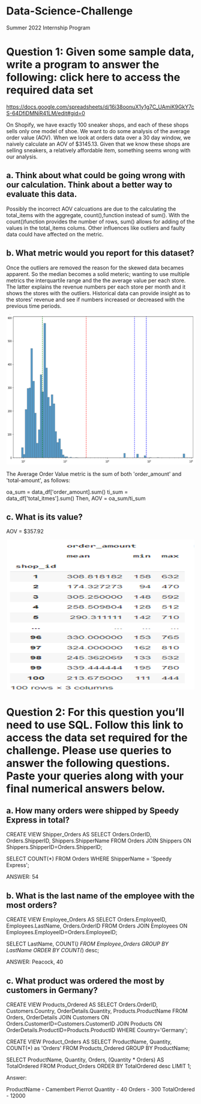 # Data-Science-Challenge
Summer 2022 Internship Program
#  Question 1: Given some sample data, write a program to answer the following: click here to access the required data set
https://docs.google.com/spreadsheets/d/16i38oonuX1y1g7C_UAmiK9GkY7cS-64DfiDMNiR41LM/edit#gid=0

On Shopify, we have exactly 100 sneaker shops, and each of these shops sells only one model of shoe. We want to do some analysis of the average order value (AOV). When we look at orders data over a 30 day window, we naively calculate an AOV of $3145.13. Given that we know these shops are selling sneakers, a relatively affordable item, something seems wrong with our analysis. 


##  a.  Think about what could be going wrong with our calculation. Think about a better way to evaluate this data. 
Possibly the incorrect AOV calcuations are due to the calculating the total_items with the aggregate, count(),function instead of sum().  With the count()function provides the number of rows, sum() allows for adding of the values in the total_items colums.  Other influences like outliers and faulty data could have affected on the metric.

##  b.  What metric would you report for this dataset?
Once the outliers are removed the reason for the skewed data becames apparent.  So the median becomes a solid meteric; wanting to use multiple metrics the interquartile range and the the average value per each store.  The latter explains the revenue numbers per each store per month and it shows the stores with the outliers.  Historical data can provide insight as to the stores' revenue and see if numbers increased or decreased with the previous time periods. 



<p align="center">
  <img width="800" height="400" src="https://github.com/jacquie0583/Data-Science-Challenge/blob/main/Picture2.png">
</p>

The Average Order Value metric is the sum of both 'order_amount' and 'total-amount', as follows:

oa_sum = data_df['order_amount].sum()
ti_sum = data_df['total_itmes'].sum()
Then,
AOV = oa_sum/ti_sum
##  c. What is its value?
AOV = $357.92

<p align="center">
  <img width=500" height="400" src="https://github.com/jacquie0583/Data-Science-Challenge/blob/main/Picture1.png">
</p>
 
#  Question 2: For this question you’ll need to use SQL. Follow this link to access the data set required for the challenge. Please use queries to answer the following questions. Paste your queries along with your final numerical answers below.

##  a.  How many orders were shipped by Speedy Express in total?

CREATE VIEW Shipper_Orders AS
SELECT Orders.OrderID, Orders.ShipperID, Shippers.ShipperName
FROM Orders 
JOIN Shippers
ON Shippers.ShipperID=Orders.ShipperID;

SELECT COUNT(*) FROM Orders
WHERE ShipperName = 'Speedy Express';

ANSWER: 54


##  b.  What is the last name of the employee with the most orders?

CREATE VIEW Employee_Orders AS 
SELECT Orders.EmployeeID, Employees.LastName, Orders.OrderID
FROM Orders
JOIN Employees
ON Employees.EmployeeID=Orders.EmployeeID; 

SELECT LastName, COUNT(*)
FROM Employee_Orders
GROUP BY LastName
ORDER BY COUNT(*) desc;

ANSWER: Peacock, 40 

##  c. What product was ordered the most by customers in Germany?

CREATE VIEW Products_Ordered AS
SELECT Orders.OrderID, Customers.Country, OrderDetails.Quantity, Products.ProductName
FROM Orders, OrderDetails
JOIN Customers ON Orders.CustomerID=Customers.CustomerID
JOIN Products ON OrderDetails.ProductID=Products.ProductID
WHERE Country='Germany';

CREATE VIEW Product_Orders AS
SELECT ProductName, Quantity, COUNT(*) as 'Orders'
FROM Products_Ordered
GROUP BY ProductName;

SELECT ProductName, Quantity, Orders, (Quantity * Orders) AS TotalOrdered
FROM Product_Orders
ORDER BY TotalOrdered desc
LIMIT 1;

Answer:  

ProductName - Camembert Pierrot
Quantity - 40 
Orders - 300
TotalOrdered - 12000

